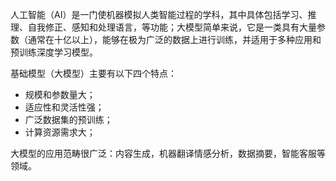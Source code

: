 人工智能（AI）是一门使机器模拟人类智能过程的学科，其中具体包括学习、推理、自我修正、感知和处理语言，等功能；大模型简单来说，它是一类具有大量参数（通常在十亿以上），能够在极为广泛的数据上进行训练，并适用于多种应用和预训练深度学习模型。

基础模型（大模型）主要有以下四个特点：
- 规模和参数量大；
- 适应性和灵活性强；
- 广泛数据集的预训练；
- 计算资源需求大；

大模型的应用范畴很广泛：内容生成，机器翻译情感分析，数据摘要，智能客服等领域。

